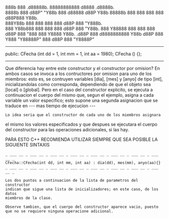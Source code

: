 888b    888  .d88888b. 88888888888     d8888  .d8888b.  
8888b   888 d88P" "Y88b    888        d88888 d88P  Y88b 
88888b  888 888     888    888       d88P888 Y88b.      
888Y88b 888 888     888    888      d88P 888  "Y888b.   
888 Y88b888 888     888    888     d88P  888     "Y88b. 
888  Y88888 888     888    888    d88P   888       "888 
888   Y8888 Y88b. .d88P    888   d8888888888 Y88b  d88P 
888    Y888  "Y88888P"     888  d88P     888  "Y8888P"  

_ ___ __ _ ___ __ _ ___ __ _ ___ __ _ ___ __ _ ___ __ _ ___ __ _ ___ __ _ 
public:
    CFecha (int dd = 1, int mm = 1, int aa = 1980);
    CFecha () {};
_ ___ __ _ ___ __ _ ___ __ _ ___ __ _ ___ __ _ ___ __ _ ___ __ _ ___ __ _ 

Que diferencia hay entre este constructor y el constructor por omision?
    En ambos casos se invoca a los contructores por omision para uno de los 
miembros: esto es, se contruyen variables [dia], [mes] y [anyo] de tipo [int],
inicializandolas como corresponda, dependiendo de que el objeto sea [local]
o [global]. 
    Pero en el caso del constructor explicito, se ejecuta a continuacion
el cuerpo del mismo que, segun el ejemplo, asigna a cada variable un valor 
especifico; esto supone una segunda asignacion que se traduce en 
--- mas tiempo de ejecucion ---

    Lo idea seria que el constructor de cada uno de los miembros asignara
el mismo los valores especificados y que despues se ejecutara el cuerpo del 
constructor para las operaciones adicionales, si las hay.

PARA ESTO C++ RECOMIENDA UTILIZAR SIEMPRE QUE SEA POSIBLE LA SIGUIENTE
SINTAXIS

    _ ___ __ _ ___ __ _ ___ __ _ ___ __ _ ___ __ _ ___ __ _ ___ __ _ ___ __ _
    CFecha::CFecha(int dd, int mm, int aa) : dia(dd), mes(mm), anyo(aa){}
    _ ___ __ _ ___ __ _ ___ __ _ ___ __ _ ___ __ _ ___ __ _ ___ __ _ ___ __ _ 

    Los dos puntos a continuacion de la lista de parametros del constructor
    indican que sigue una lista de inicializadores; en este caso, de los datos
    miembros de la clase.
    
    Observe tambien, que el cuerpo del constructor aparece vacio, puesto
    que no se requiere ninguna operacione adicional.